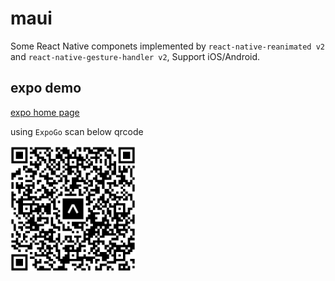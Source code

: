 # maui
Some React Native componets implemented by `react-native-reanimated v2` and `react-native-gesture-handler v2`, Support iOS/Android.

## expo demo
[expo home page](https://expo.dev/@mah22/maui?serviceType=classic&distribution=expo-go)

using `ExpoGo` scan below qrcode

<img src="https://github.com/maaaahoo/maui/blob/main/screenShoot/qrcode.png" width="200" />

